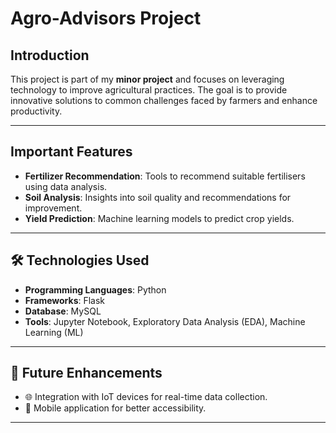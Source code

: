 # Agro-Advisors Project

## Introduction
This project is part of my **minor project** and focuses on leveraging technology to improve agricultural practices. The goal is to provide innovative solutions to common challenges faced by farmers and enhance productivity.

---

## Important Features
-  **Fertilizer Recommendation**: Tools to recommend suitable fertilisers using data analysis.
-  **Soil Analysis**: Insights into soil quality and recommendations for improvement.
-  **Yield Prediction**: Machine learning models to predict crop yields.

---

## 🛠️ Technologies Used
- **Programming Languages**: Python
- **Frameworks**: Flask
- **Database**: MySQL
- **Tools**: Jupyter Notebook, Exploratory Data Analysis (EDA), Machine Learning (ML)
---

## 🌟 Future Enhancements
- 🌐 Integration with IoT devices for real-time data collection.
- 📱 Mobile application for better accessibility.
---



